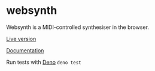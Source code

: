 # websynth

Websynth is a MIDI-controlled synthesiser in the browser.

[Live version](http://stellartux.github.io/websynth)

[Documentation](http://stellartux.github.io/websynth/docs)

Run tests with [Deno](https://deno.land/)
`deno test`

